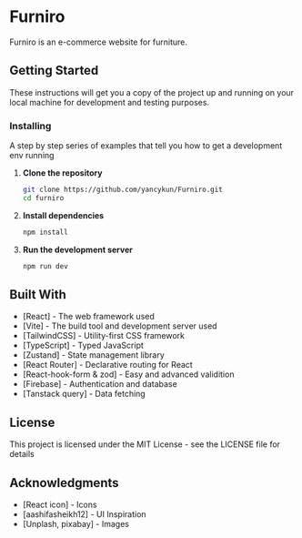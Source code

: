 # Furniro

Furniro is an e-commerce website for furniture.

## Getting Started

These instructions will get you a copy of the project up and running on your local machine for development and testing purposes. 

### Installing

A step by step series of examples that tell you how to get a development env running

1. **Clone the repository**

   ```bash
   git clone https://github.com/yancykun/Furniro.git
   cd furniro
   ```

2. **Install dependencies**

   ```bash
   npm install
   ```

3. **Run the development server**
   ```bash
   npm run dev
   ```

## Built With

- [React] - The web framework used
- [Vite] - The build tool and development server used
- [TailwindCSS] - Utility-first CSS framework
- [TypeScript] - Typed JavaScript
- [Zustand] - State management library
- [React Router] - Declarative routing for React
- [React-hook-form & zod] - Easy and advanced validition
- [Firebase] - Authentication and database
- [Tanstack query] - Data fetching

## License

This project is licensed under the MIT License - see the LICENSE file for details

## Acknowledgments

- [React icon] - Icons
- [aashifasheikh12] - UI Inspiration
- [Unplash, pixabay] - Images
